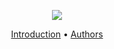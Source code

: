 <div>
<p align="center">
<img src=["https://github.com/LorenzoLongarini/BetTactics/blob/main/prolog_py/logo.png"](https://github.com/LorenzoLongarini/BitBattle/blob/main/BitBattle.png)>
</p>
<p align="center">
<a href="#Introduzioni">Introduction</a>&nbsp•
<a href="#Autori">Authors</a>

</p>
<br>
<br>
</div>
